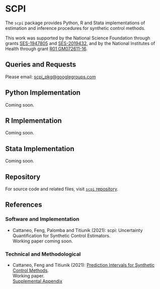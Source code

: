 # SCPI

The `scpi` package provides Python, R and Stata implementations of estimation and inference procedures for synthetic control methods.

This work was supported by the National Science Foundation through grants [SES-1947805](https://www.nsf.gov/awardsearch/showAward?AWD_ID=1947805) and [SES-2019432](https://www.nsf.gov/awardsearch/showAward?AWD_ID=2019432), and by the National Institutes of Health through grant [R01 GM072611-16](https://reporter.nih.gov/project-details/10093056).

## Queries and Requests

Please email: [scpi_pkg@googlegroups.com](mailto:scpi_pkg@googlegroups.com)

## Python Implementation

Coming soon.

## R Implementation

Coming soon.

## Stata Implementation

Coming soon.

## Repository

For source code and related files, visit [`scpi` repository](https://github.com/nppackages/scpi/).


## References

### Software and Implementation

- Cattaneo, Feng, Palomba and Titiunik (2021): scpi: Uncertainty Quantification for Synthetic Control Estimators.<br>
Working paper coming soon.

### Technical and Methodological

- Cattaneo, Feng and Titiunik (2021): [Prediction Intervals for Synthetic Control Methods](https://nppackages.github.io/references/Cattaneo-Feng-Titiunik_2021_JASA.pdf).<br>
Working paper.<br>
[Supplemental Appendix](https://nppackages.github.io/references/Cattaneo-Feng-Titiunik_2021_JASA--Supplement.pdf)

<br><br>
